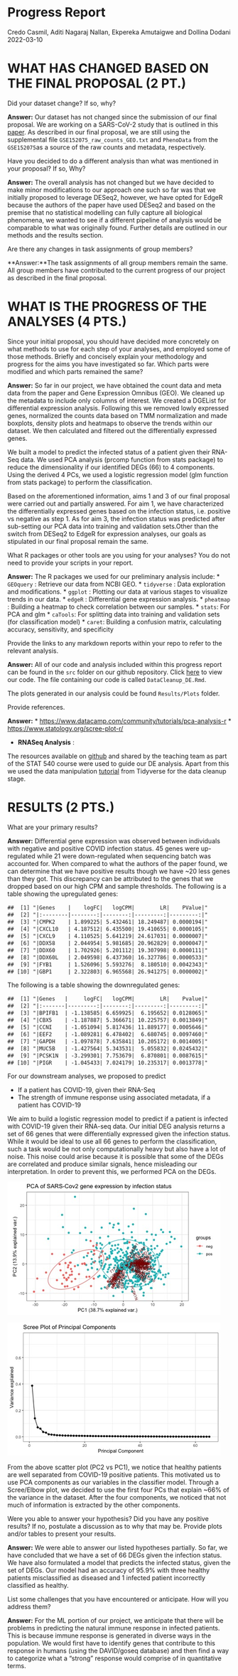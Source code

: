 Progress Report
================
Credo Casmil, Aditi Nagaraj Nallan, Ekpereka Amutaigwe and Dollina
Dodani
2022-03-10

# WHAT HAS CHANGED BASED ON THE FINAL PROPOSAL (2 PT.)

Did your dataset change? If so, why?

**Answer:** Our dataset has not changed since the submission of our
final proposal. We are working on a SARS-CoV-2 study that is outlined in
this
[paper](https://journals.plos.org/plosbiology/article?id=10.1371/journal.pbio.3000849).
As described in our final proposal, we are still using the supplemental
file `GSE152075_raw_counts_GEO.txt` and `PhenoData` from the
`GSE152075`as a source of the raw counts and metadata, respectively.

Have you decided to do a different analysis than what was mentioned in
your proposal? If so, Why?

**Answer:** The overall analysis has not changed but we have decided to
make minor modifications to our approach one such so far was that we
initially proposed to leverage DESeq2, however, we have opted for EdgeR
because the authors of the paper have used DESeq2 and based on the
premise that no statistical modelling can fully capture all biological
phenomena, we wanted to see if a different pipeline of analysis would be
comparable to what was originally found. Further details are outlined in
our methods and the results section.

Are there any changes in task assignments of group members?

**Answer:**The task assignments of all group members remain the same.
All group members have contributed to the current progress of our
project as described in the final proposal.

# WHAT IS THE PROGRESS OF THE ANALYSES (4 PTS.)

Since your initial proposal, you should have decided more concretely on
what methods to use for each step of your analyses, and employed some of
those methods. Briefly and concisely explain your methodology and
progress for the aims you have investigated so far. Which parts were
modified and which parts remained the same?

**Answer:** So far in our project, we have obtained the count data and
meta data from the paper and Gene Expression Omnibus (GEO). We cleaned
up the metadata to include only columns of interest. We created a
DGEList for differential expression analysis. Following this we removed
lowly expressed genes, normalized the counts data based on TMM
normalization and made boxplots, density plots and heatmaps to observe
the trends within our dataset. We then calculated and filtered out the
differentially expressed genes.

We built a model to predict the infected status of a patient given their
RNA-Seq data. We used PCA analysis (prcomp function from stats package)
to reduce the dimensionality if our identified DEGs (66) to 4
components. Using the derived 4 PCs, we used a logistic regression model
(glm function from stats package) to perform the classification.

Based on the aforementioned information, aims 1 and 3 of our final
proposal were carried out and partially answered. For aim 1, we have
characterized the differentially expressed genes based on the infection
status, i.e. positive vs negative as step 1. As for aim 3, the infection
status was predicted after sub-setting our PCA data into training and
validation sets.Other than the switch from DESeq2 to EdgeR for
expression analyses, our goals as stipulated in our final proposal
remain the same.

What R packages or other tools are you using for your analyses? You do
not need to provide your scripts in your report.

**Answer:** The R packages we used for our preliminary analysis include:
\* `GEOquery` : Retrieve our data from NCBI GEO. \* `tidyverse` : Data
exploration and modifications. \* `ggplot` : Plotting our data at
various stages to visualize trends in our data. \* `edgeR` :
Differential gene expression analysis. \* `pheatmap` : Building a
heatmap to check correlation between our samples. \* `stats`: For PCA
and glm \* `caTools`: For splitting data into training and validation
sets (for classification model) \* `caret`: Building a confusion matrix,
calculating accuracy, sensitivity, and specificity

Provide the links to any markdown reports within your repo to refer to
the relevant analysis.

**Answer:** All of our code and analysis included within this progress
report can be found in the `src` folder on our github repository. Click
[here](https://github.com/STAT540-UBC-2022/project-team-11/blob/main/src/DataCleanup_DE.Rmd)
to view our code. The file containing our code is called
`DataCleanup_DE.Rmd`.

The plots generated in our analysis could be found `Results/Plots`
folder.

Provide references.

**Answer:** \*
<https://www.datacamp.com/community/tutorials/pca-analysis-r> \*
<https://www.statology.org/scree-plot-r/>

-   **RNASeq Analysis** :

The resources available on
[github](https://github.com/STAT540-UBC/resources) and shared by the
teaching team as part of the STAT 540 course were used to guide our DE
analysis. Apart from this we used the data manipulation
[tutorial](https://dplyr.tidyverse.org) from Tidyverse for the data
cleanup stage.

# RESULTS (2 PTS.)

What are your primary results?

**Answer:** Differential gene expression was observed between
individuals with negative and positive COVID infection status. 45 genes
were up-regulated while 21 were down-regulated when sequencing batch was
accounted for. When compared to what the authors of the paper found, we
can determine that we have positive results though we have \~20 less
genes than they got. This discrepancy can be attributed to the genes
that we dropped based on our high CPM and sample thresholds. The
following is a table showing the upregulated genes:

    ##  [1] "|Genes    |    logFC|   logCPM|        LR|    PValue|"
    ##  [2] "|:--------|--------:|--------:|---------:|---------:|"
    ##  [3] "|CMPK2    | 1.899225| 5.432461| 18.249487| 0.0000194|"
    ##  [4] "|CXCL10   | 4.187512| 6.435500| 19.410655| 0.0000105|"
    ##  [5] "|CXCL9    | 4.110525| 5.641219| 24.617031| 0.0000007|"
    ##  [6] "|DDX58    | 2.044954| 5.981685| 20.962829| 0.0000047|"
    ##  [7] "|DDX60    | 1.702926| 5.201112| 19.307998| 0.0000111|"
    ##  [8] "|DDX60L   | 2.049598| 6.437360| 16.327786| 0.0000533|"
    ##  [9] "|FYB1     | 1.526096| 5.593276|  8.180510| 0.0042343|"
    ## [10] "|GBP1     | 2.322803| 6.965568| 26.941275| 0.0000002|"

The following is a table showing the downregulated genes:

    ##  [1] "|Genes   |     logFC|   logCPM|        LR|    Pvalue|"
    ##  [2] "|:-------|---------:|--------:|---------:|---------:|"
    ##  [3] "|BPIFB1  | -1.138585| 6.659925|  6.195652| 0.0128065|"
    ##  [4] "|CBX5    | -1.187887| 5.366671| 10.225757| 0.0013849|"
    ##  [5] "|CCNI    | -1.051094| 5.817436| 11.889177| 0.0005646|"
    ##  [6] "|EEF2    | -1.089281| 6.478402|  6.680745| 0.0097460|"
    ##  [7] "|GAPDH   | -1.097878| 7.635841| 10.205172| 0.0014005|"
    ##  [8] "|MUC5B   | -1.427564| 5.343531|  5.055832| 0.0245432|"
    ##  [9] "|PCSK1N  | -3.299301| 7.753679|  6.870801| 0.0087615|"
    ## [10] "|PIGR    | -1.045433| 7.024179| 10.235317| 0.0013778|"

For our downstream analyses, we proposed to predict 
- If a patient has COVID-19, given their RNA-Seq 
- The strength of immune response using associated metadata, if a patient has COVID-19

We aim to build a logistic regression model to predict if a patient is
infected with COVID-19 given their RNA-seq data. Our initial DEG
analysis returns a set of 66 genes that were differentially expressed
given the infection status. While it would be ideal to use all 66 genes
to perform the classification, such a task would be not only
computationally heavy but also have a lot of noise. This noise could
arise because it is possible that some of the DEGs are correlated and
produce similar signals, hence misleading our interpretation. In order
to prevent this, we performed PCA on the DEGs.

![PCA plot.](../Results/Plots/pca.jpg)

![Elbow plot.](../Results/Plots/elbow.jpg)

From the above scatter plot (PC2 vs PC1), we notice that healthy
patients are well separated from COVID-19 positive patients. This
motivated us to use PCA components as our variables in the classifier
model. Through a Scree/Elbow plot, we decided to use the first four PCs
that explain \~66% of the variance in the dataset. After the four
components, we noticed that not much of information is extracted by the
other components.

Were you able to answer your hypothesis? Did you have any positive
results? If no, postulate a discussion as to why that may be. Provide
plots and/or tables to present your results.

**Answer:** We were able to answer our listed hypotheses partially. So
far, we have concluded that we have a set of 66 DEGs given the infection
status. We have also formulated a model that predicts the infected
status, given the set of DEGs. Our model had an accuracy of 95.9% with
three healthy patients misclassified as diseased and 1 infected patient
incorrectly classified as healthy.

List some challenges that you have encountered or anticipate. How will
you address them?

**Answer:** For the ML portion of our project, we anticipate that there
will be problems in predicting the natural immune response in infected
patients. This is because immune response is generated in diverse ways
in the population. We would first have to identify genes that contribute
to this response in humans (using the DAVID/goseq database) and then find a
way to categorize what a “strong” response would comprise of in
quantitative terms.
